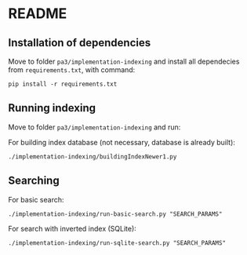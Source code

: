 # README

## Installation of dependencies

Move to folder `pa3/implementation-indexing` and install all dependecies from `requirements.txt`, with command:
```
pip install -r requirements.txt
```

## Running indexing

Move to folder `pa3/implementation-indexing` and run:

For building index database (not necessary, database is already built):
```
./implementation-indexing/buildingIndexNewer1.py
```

## Searching
For basic search:
```
./implementation-indexing/run-basic-search.py "SEARCH_PARAMS"
```

For search with inverted index (SQLite):
```
./implementation-indexing/run-sqlite-search.py "SEARCH_PARAMS"
```